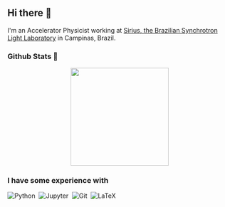 ## Hi there 👋

I'm an Accelerator Physicist working at [Sirius, the Brazilian Synchrotron Light Laboratory](https://www.lnls.cnpem.br/sirius-en/) in Campinas, Brazil.

### Github Stats 📑

<p align="center">
  <a href="https://github.com/murilobalves">
    <img height="220em" src="https://github-readme-stats.vercel.app/api?username=murilobalves&count_private=true&show_icons=true&theme=nightowl&line_height=27" />
    <!-- https://github.com/anuraghazra/github-readme-stats/issues/1  
    <img height="220em" src="https://github-readme-stats.vercel.app/api/top-langs/?username=murilobalves&hide=html,jupyter%20notebook,papyrus&theme=nightowl&langs_count=10" />
    -->  
</a>
</p>

### I have some experience with

![Python](https://img.shields.io/badge/-Python-333333?style=flat&logo=python)&nbsp;
![Jupyter](https://img.shields.io/badge/-Jupyter-333333.svg?&style=flat&logo=jupyter)&nbsp;
![Git](https://img.shields.io/badge/-Git-333333?style=flat&logo=git)&nbsp;
![LaTeX](https://img.shields.io/badge/-LaTeX-333333?style=flat&logo=LaTeX)&nbsp;

